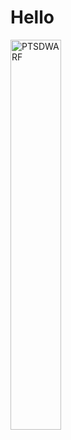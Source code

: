 # Hello
<img src="[drawing.jpg](https://i.imgur.com/1BkfEFV.png)" alt="PTSDWARF" width="40%"/>
<!--
![Big Dwarfeloper](https://i.imgur.com/wSNKD2R.png)
![PTSDWARF](https://i.imgur.com/1BkfEFV.png)
Nothing going on here really... 
^This is me if you even care
-->
